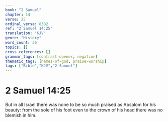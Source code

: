 ```yaml
---
book: "2 Samuel"
chapter: 14
verse: 25
ordinal_verse: 8382
ref: "2 Samuel 14:25"
translation: "KJV"
genre: "History"
word_count: 36
topics: []
cross_references: []
grammar_tags: [contrast-opener, negation]
thematic_tags: [names-of-god, praise-worship]
tags: ["Bible","KJV","2-Samuel"]
---
```


# 2 Samuel 14:25

But in all Israel there was none to be so much praised as Absalom for his beauty: from the sole of his foot even to the crown of his head there was no blemish in him.
